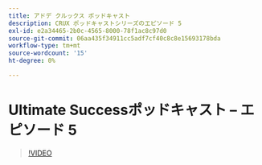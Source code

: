 ```yaml
---
title: アドデ クルックス ポッドキャスト
description: CRUX ポッドキャストシリーズのエピソード 5
exl-id: e2a34465-2b0c-4565-8000-78f1ac8c97d0
source-git-commit: 06aa435f34911cc5adf7cf40c8c8e15693178bda
workflow-type: tm+mt
source-wordcount: '15'
ht-degree: 0%

---
```


# Ultimate Successポッドキャスト – エピソード 5

>[!VIDEO](https://video.tv.adobe.com/v/3428867?quality=12learn=on)
